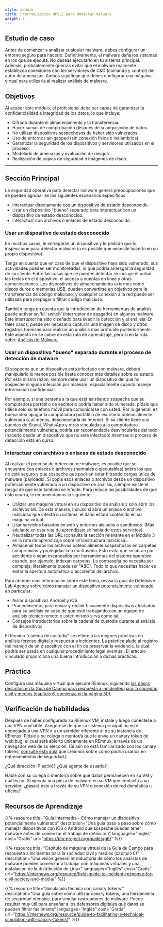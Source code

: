 ```yaml
---
style: module
title: Prerrequisitos OPSEC para detectar malware
weight: 2
---
```


## Estudio de caso

Antes de comenzar a analizar cualquier malware, debes configurar un entorno seguro para hacerlo. Definitivamente, el malware daña los sistemas en los que se ejecuta. No deseas ejecutarlo en tu sistema principal. Además, probablemente querrás evitar que el malware realmente establezca conexiones con los servidores de C&C (comando y control) del autor de amenazas. Ambos significan que debes configurar una máquina virtual para utilizarla al realizar análisis de malware.

## Objetivos

Al acabar este módulo, el profesional debe ser capaz de garantizar la confidencialidad e integridad de los datos, lo que incluye:

- Cifrado durante el almacenamiento y la transferencia.
- Hacer sumas de comprobación después de la adquisición de datos.
- No utilizar dispositivos sospechosos de haber sido vulnerados.
- Uso de entornos air-gapped (sin conexión física o inalámbrica).
- Garantizar la seguridad de los dispositivos y servidores utilizados en el proceso.
- Modelado de amenazas y evaluación de riesgos.
- Realización de copias de seguridad e imágenes de disco.

---
## Sección Principal

La seguridad operativa para detectar malware genera preocupaciones que se pueden agrupar en los siguientes escenarios específicos:

- Interactuar directamente con un dispositivo de estado desconocido.
- Usar un dispositivo "bueno" separado para interactuar con un dispositivo de estado desconocido.
- Interactuar con archivos o enlaces de estado desconocido.

### Usar un dispositivo de estado desconocido

En muchos casos, le entregarán un dispositivo y le pedirán que lo inspeccione para detectar malware (o es posible que necesite hacerlo en su propio dispositivo).

Tenga en cuenta que en caso de que el dispositivo haya sido vulnerado, sus actividades pueden ser monitoreadas, lo que podría arriesgar la seguridad de su cliente. Entre las cosas que se pueden detectar se incluye el pulsar las teclas en el dispositivo, el acceso a cuentas en línea y otras comunicaciones. Los dispositivos de almacenamiento externos como discos duros o memorias USB, pueden convertirse en objetivos para la transferencia de código malicioso, y cualquier conexión a la red puede ser utilizada para propagar o filtrar código malicioso.

También tenga en cuenta que la introducción de herramientas de análisis puede activar un ‘kill switch’ (interruptor de apagado) en algunos malware. Este interruptor ha sido diseñado para evadir la detección y el análisis. En tales casos, puede ser necesario capturar una imagen de disco y otros registros forenses para realizar un análisis más profundo posteriormente. Este aspecto no se cubre en esta ruta de aprendizaje, pero si en la ruta sobre [Análisis de Malware](/es/learning-path/3/).

### Usar un dispositivo "bueno" separado durante el proceso de detección de malware

Si sospecha que un dispositivo está infectado con malware, deberá manipularlo  lo menos posible hasta conocer más detalles sobre su estado. Por esta misma razón, siempre debe usar un dispositivo del que no sospeche ninguna infección por malware, especialmente cuando maneje información confidencial.

Por ejemplo, si una persona a la que está asistiendo sospecha que su computadora portátil o de escritorio podría haber sido vulnerada, pídale que utilice solo su teléfono móvil para comunicarse con usted. Por lo general, es buena idea apagar la computadora portátil o de escritorio potencialmente vulnerada o, al menos, desconectarla de Internet. Si su cliente tiene sus cuentas de Signal, WhatsApp y otras vinculadas a la computadora potencialmente vulnerada, podría ser recomendable desvincularlas del todo (hacerlo desde un dispositivo que no esté infectado) mientras el proceso de detección está en curso.


### Interactuar con archivos o enlaces de estado desconocido

Al realizar el proceso de detección de malware, es posible que se encuentre con enlaces o archivos (normales o ejecutables) sobre los que no esté seguro y que sospeche que podrían estar filtrando cargas útiles de malware (payloads). Si copia esos enlaces o archivos desde un dispositivo potencialmente vulnerado a un dispositivo de análisis, siempre existe el riesgo de que este también se infecte. Para reducir las posibilidades de que esto ocurra, le recomendamos lo siguiente:

- Utilizar una máquina virtual en su dispositivo de análisis y solo abrir los archivos allí. De esta manera, incluso si abre un enlace o archivo malicioso que infecta su sistema, el daño estará contenido en su máquina virtual.
- Usar servicios basados ​​en web y entornos aislados o sandboxes. (Más adelante en esta ruta de aprendizaje se habla de estos servicios).
- Neutralizar todas las URL (consulta la sección relevante en el Módulo 3 en la ruta de aprendizaje sobre infraestructura maliciosa).
- Almacenar todos los archivos potencialmente sospechosos en carpetas comprimidas y protegidas con contraseña. Esto evita que se abran por accidente o sean escaneados por herramientas del sistema operativo cuando, por ejemplo, indexan carpetas. La contraseña no necesita ser compleja; literalmente puede ser "ABC". Todo lo que necesitas hacer es evitar la apertura automática o accidental del archivo.

Para obtener más información sobre este tema, revisa la guía de Defensive Lab Agency sobre cómo [manejar un dispositivo potencialmente vulnerado](https://pts-project.org/guides/g6/), en particular:

- Aislar dispositivos Android y iOS.
- Procedimientos para enviar y recibir físicamente dispositivos afectados para su análisis en caso de que esté trabajando con un equipo de análisis técnico remoto o usted mismo sirva como tal.
- Consejos introductorios sobre la cadena de custodia durante el análisis de dispositivos.

El término “cadena de custodia” se refiere a las mejores prácticas en análisis forense digital y respuesta a incidentes. La práctica alude al registro del manejo de un dispositivo con el fin de preservar la evidencia, la cual podría ser usada en cualquier procedimiento legal eventual. El artículo vinculado proporciona una buena introducción a dichas prácticas.

## Práctica

Configura una máquina virtual que ejecute REmnux, siguiendo [los pasos descritos en la Guía de Campo para respuesta a incidentes para la sociedad civil y medios (capítulo 6, comienza en la página 30).](https://internews.org/resource/field-guide-to-incident-response-for-civil-society-and-media/)

## Verificación de habilidades

Después de haber configurado su REmnux VM, instale y luego conéctese a una VPN confiable. Asegúrese de que su sistema principal no esté conectado a una VPN o a un servidor diferente al de su instancia de REmnux. Pídale a su colega o mentor/a que le envíe un canary token de web bug, el cual será abierto únicamente en REmnux, a través de un navegador web de su elección. (Si aún no está familiarizado con los canary tokens, [consulte esta guía](https://internews.org/resource/guide-to-facilitating-a-technical-simulation-with-canary-tokens/) que creamos sobre cómo podría usarlos en entrenamientos de seguridad.)

¿Qué dirección IP activó? ¿Qué agente de usuario?

Hable con su colega o mentor/a sobre qué datos permanecen en su VM y cuáles no. Si ejecuta una pieza de malware en su VM que contacta a un servidor, ¿pasará esto a través de su VPN o conexión de red doméstica u oficina?

## Recursos de Aprendizaje

{{% resource title="Guía intermedia - Cómo manejar un dispositivo potencialmente vulnerado" description="Una guía paso a paso sobre cómo manejar dispositivos con iOS o Android que sospeche puedan tener malware antes de comenzar el trabajo de detección" languages="Inglés" cost="Gratis" url="https://pts-project.org/guides/g6/" %}}

{{% resource title="Capítulo de máquina virtual de la Guía de Campo para respuesta a incidentes para la sociedad civil y medios (capítulo 6)" description="Una visión general introductoria de cómo los analistas de malware pueden comenzar a trabajar con máquinas virtuales y una instalación de la distribución de Linux" languages="Inglés" cost="Gratis" url="https://internews.org/resource/field-guide-to-incident-response-for-civil-society-and-media/" %}}

{{% resource title="Simulación técnica con canary tokens." description="Una guía sobre cómo utilizar canary tokens, una herramienta de seguridad ofensiva, para simular rastreadores de malware. Puede resultar muy útil para enseñar a los defensores digitales qué datos se pueden filtrar fácilmente" languages="Inglés" cost="Gratis" url="https://internews.org/resource/guide-to-facilitating-a-technical-simulation-with-canary-tokens/" %}}
